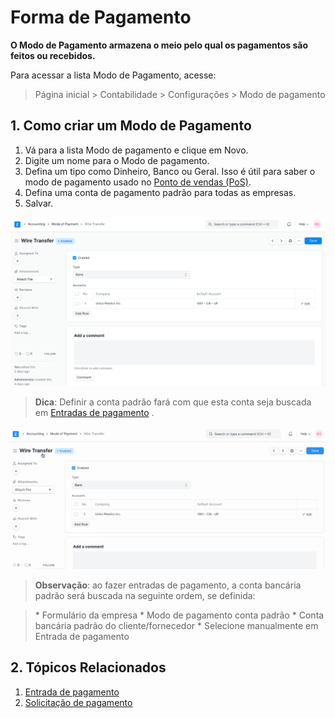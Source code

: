 # Forma de Pagamento


**O Modo de Pagamento armazena o meio pelo qual os pagamentos são feitos ou recebidos.**


Para acessar a lista Modo de Pagamento, acesse:



> 
> Página inicial > Contabilidade > Configurações > Modo de pagamento
> 
> 
> 


## 1. Como criar um Modo de Pagamento


1. Vá para a lista Modo de pagamento e clique em Novo.
2. Digite um nome para o Modo de pagamento.
3. Defina um tipo como Dinheiro, Banco ou Geral. Isso é útil para saber o modo de pagamento usado no [Ponto de vendas (PoS)](/docs/pt/accounts/point-of-sales).
4. Defina uma conta de pagamento padrão para todas as empresas.
5. Salvar.


![Modo de pagamento](/files/mode-of-payment.png)



> 
> **Dica**: Definir a conta padrão fará com que esta conta seja buscada em [Entradas de pagamento](/docs/pt/accounts/payment-entry) .
> 
> 
> 


![Modo de pagamento](/files/mode-of-payment-in-payment-entry.gif)



> 
> **Observação**: ao fazer entradas de pagamento, a conta bancária padrão será buscada na seguinte ordem, se definida:
> 
> 
> 



> 
>  \* Formulário da empresa
>  \* Modo de pagamento conta padrão
>  \* Conta bancária padrão do cliente/fornecedor
>  \* Selecione manualmente em Entrada de pagamento
> 
> 


## 2. Tópicos Relacionados


1. [Entrada de pagamento](/docs/pt/accounts/payment-entry)
2. [Solicitação de pagamento](/docs/pt/accounts/payment-request)
